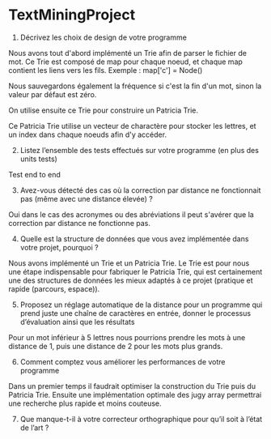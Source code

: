 # TextMiningProject

1.	Décrivez les choix de design de votre programme
 
 Nous avons tout d'abord implémenté un Trie afin de parser le fichier de mot.
 Ce Trie est composé de map pour chaque noeud, et chaque map contient les liens vers les fils.
 Exemple : map['c'] = Node()

 Nous sauvegardons également la fréquence si c'est la fin d'un mot, sinon la valeur par défaut est zéro.

 On utilise ensuite ce Trie pour construire un Patricia Trie.

 Ce Patricia Trie utilise un vecteur de charactère pour stocker les lettres, et un index dans chaque noeuds afin d'y accéder.


2.	Listez l’ensemble des tests effectués sur votre programme (en plus des units tests)

 Test end to end


3.	Avez-vous détecté des cas où la correction par distance ne fonctionnait pas (même avec une distance élevée) ?
    
 Oui dans le cas des acronymes ou des abréviations il peut s'avérer que la correction par distance ne fonctionne pas.


4.	Quelle est la structure de données que vous avez implémentée dans votre projet, pourquoi ?

 Nous avons implémenté un Trie et un Patricia Trie. Le Trie est pour nous une étape indispensable pour fabriquer le Patricia Trie,
 qui est certainement une des structures de données les mieux adaptés à ce projet (pratique et rapide (parcours, espace)).

5.	Proposez un réglage automatique de la distance pour un programme qui prend juste une chaîne de caractères en entrée, donner le processus d’évaluation ainsi que les résultats

 Pour un mot inférieur à 5 lettres nous pourrions prendre les mots à une distance de 1, puis une distance de 2 pour les mots plus grands.


6.	Comment comptez vous améliorer les performances de votre programme

 Dans un premier temps il faudrait optimiser la construction du Trie puis du Patricia Trie. Ensuite une implémentation optimale des jugy array permettrai  une recherche plus rapide et moins couteuse.


7.	Que manque-t-il à votre correcteur orthographique pour qu’il soit à l’état de l’art ?
